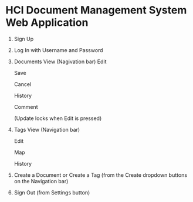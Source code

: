 # HCI Document Management System Web Application
1. Sign Up
2. Log In with Username and Password
3. Documents View (Nagivation bar)
    Edit
    
    Save
      
    Cancel
       
    History
    
    Comment

    (Update locks when Edit is pressed)
4. Tags View (Navigation bar)

    Edit
    
    Map
    
    History
    
5. Create a Document or Create a Tag (from the Create dropdown buttons on the Navigation bar)
6. Sign Out (from Settings button)
